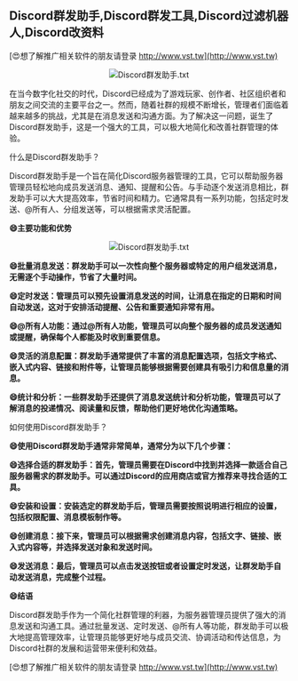 ## **Discord群发助手,Discord群发工具,Discord过滤机器人,Discord改资料**

[😍想了解推广相关软件的朋友请登录 http://www.vst.tw](http://www.vst.tw)

 <center><img src="https://vst.tw/MP4/tuiguang/png/0.png" alt="Discord群发助手.txt"></center>

在当今数字化社交的时代，Discord已经成为了游戏玩家、创作者、社区组织者和朋友之间交流的主要平台之一。然而，随着社群的规模不断增长，管理者们面临着越来越多的挑战，尤其是在消息发送和沟通方面。为了解决这一问题，诞生了Discord群发助手，这是一个强大的工具，可以极大地简化和改善社群管理的体验。

什么是Discord群发助手？

Discord群发助手是一个旨在简化Discord服务器管理的工具，它可以帮助服务器管理员轻松地向成员发送消息、通知、提醒和公告。与手动逐个发送消息相比，群发助手可以大大提高效率，节省时间和精力。它通常具有一系列功能，包括定时发送、@所有人、分组发送等，可以根据需求灵活配置。

**😄主要功能和优势**

 <center><img src="https://vst.tw/MP4/tuiguang/png/5.png" alt="Discord群发助手.txt"></center>

**😄批量消息发送：群发助手可以一次性向整个服务器或特定的用户组发送消息，无需逐个手动操作，节省了大量时间。**

**😄定时发送：管理员可以预先设置消息发送的时间，让消息在指定的日期和时间自动发送，这对于安排活动提醒、公告和重要通知非常有用。**

**😄@所有人功能：通过@所有人功能，管理员可以向整个服务器的成员发送通知或提醒，确保每个人都能及时收到重要信息。**

**😄灵活的消息配置：群发助手通常提供了丰富的消息配置选项，包括文字格式、嵌入式内容、链接和附件等，让管理员能够根据需要创建具有吸引力和信息量的消息。**

**😄统计和分析：一些群发助手还提供了消息发送统计和分析功能，管理员可以了解消息的投递情况、阅读量和反馈，帮助他们更好地优化沟通策略。**

如何使用Discord群发助手？

**😄使用Discord群发助手通常非常简单，通常分为以下几个步骤：**

**😄选择合适的群发助手：首先，管理员需要在Discord中找到并选择一款适合自己服务器需求的群发助手。可以通过Discord的应用商店或官方推荐来寻找合适的工具。**

**😄安装和设置：安装选定的群发助手后，管理员需要按照说明进行相应的设置，包括权限配置、消息模板制作等。**

**😄创建消息：接下来，管理员可以根据需求创建消息内容，包括文字、链接、嵌入式内容等，并选择发送对象和发送时间。**

**😄发送消息：最后，管理员可以点击发送按钮或者设置定时发送，让群发助手自动发送消息，完成整个过程。**

**😄结语**

Discord群发助手作为一个简化社群管理的利器，为服务器管理员提供了强大的消息发送和沟通工具。通过批量发送、定时发送、@所有人等功能，群发助手可以极大地提高管理效率，让管理员能够更好地与成员交流、协调活动和传达信息，为Discord社群的发展和运营带来便利和效益。

[😍想了解推广相关软件的朋友请登录 http://www.vst.tw](http://www.vst.tw)




